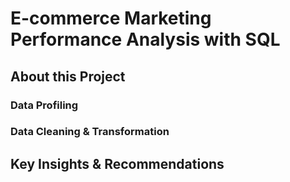 # E-commerce Marketing Performance Analysis with SQL

## About this Project

### Data Profiling

### Data Cleaning & Transformation

## Key Insights & Recommendations


